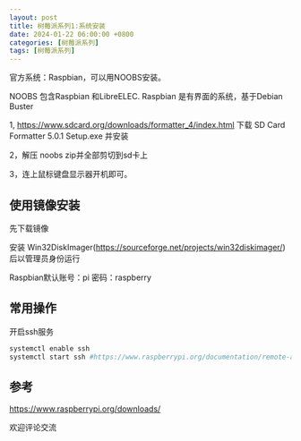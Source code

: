 ```yaml
---
layout: post
title: 树莓派系列1:系统安装
date: 2024-01-22 06:00:00 +0800
categories: [树莓派系列]
tags: [树莓派系列]
---
```


官方系统：Raspbian，可以用NOOBS安装。

NOOBS 包含Raspbian 和LibreELEC. Raspbian 是有界面的系统，基于Debian Buster

1, https://www.sdcard.org/downloads/formatter_4/index.html
下载 SD Card Formatter 5.0.1 Setup.exe 并安装

2，解压 noobs zip并全部剪切到sd卡上

3，连上鼠标键盘显示器开机即可。

## 使用镜像安装
先下载镜像

安装 Win32DiskImager(https://sourceforge.net/projects/win32diskimager/) 后以管理员身份运行 

Raspbian默认账号：pi 密码：raspberry

## 常用操作
开启ssh服务
```bash
systemctl enable ssh
systemctl start ssh #https://www.raspberrypi.org/documentation/remote-access/ssh/
```
## 参考
https://www.raspberrypi.org/downloads/

欢迎评论交流
